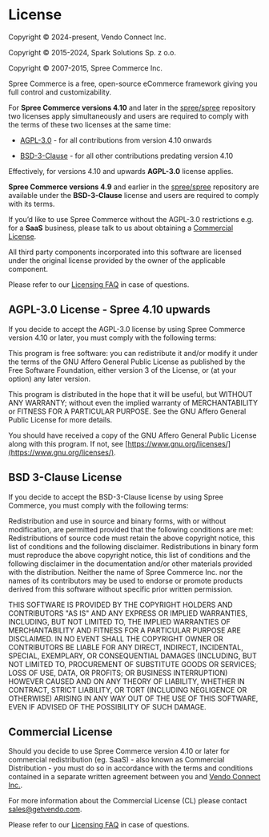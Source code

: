 # License

Copyright © 2024-present, Vendo Connect Inc.

Copyright © 2015-2024, Spark Solutions Sp. z o.o.

Copyright © 2007-2015, Spree Commerce Inc.

Spree Commerce is a free, open-source eCommerce framework giving you full control and customizability.

For **Spree Commerce versions 4.10** and later in the [spree/spree](https://github.com/spree/spree) repository two licenses apply simultaneously and users are required to comply with the terms of these two licenses at the same time:

* [AGPL-3.0](https://opensource.org/license/agpl-v3) - for all contributions from version 4.10 onwards

* [BSD-3-Clause](https://opensource.org/license/bsd-3-clause) - for all other contributions predating version 4.10

Effectively, for versions 4.10 and upwards **AGPL-3.0** license applies.

**Spree Commerce versions 4.9** and earlier in the [spree/spree](https://github.com/spree/spree) repository are available under the **BSD-3-Clause** license and users are required to comply with its terms.

If you’d like to use Spree Commerce without the AGPL-3.0 restrictions e.g. for a **SaaS** business, please talk to us about obtaining a [Commercial License](#commercial-license).

All third party components incorporated into this software are licensed under the original license provided by the owner of the applicable component.

Please refer to our [Licensing FAQ](https://spreecommerce.org/why-spree-is-changing-its-open-source-license-to-agpl-3-0-and-introducing-a-commercial-license/) in case of questions.

## AGPL-3.0 License - Spree 4.10 upwards

If you decide to accept the AGPL-3.0 license by using Spree Commerce version 4.10 or later, you must comply with the following terms:

This program is free software: you can redistribute it and/or modify it under the terms of the GNU Affero General Public License as published by the Free Software Foundation, either version 3 of the License, or (at your option) any later version.

This program is distributed in the hope that it will be useful,
but WITHOUT ANY WARRANTY; without even the implied warranty of
MERCHANTABILITY or FITNESS FOR A PARTICULAR PURPOSE.  See the
GNU Affero General Public License for more details.

You should have received a copy of the GNU Affero General Public License
along with this program.  If not, see [https://www.gnu.org/licenses/](https://www.gnu.org/licenses/).

## BSD 3-Clause License

If you decide to accept the BSD-3-Clause license by using Spree Commerce, you must comply with the following terms:

Redistribution and use in source and binary forms, with or without modification, are permitted provided that the following conditions are met:
Redistributions of source code must retain the above copyright notice, this list of conditions and the following disclaimer.
Redistributions in binary form must reproduce the above copyright notice, this list of conditions and the following disclaimer in the documentation and/or other materials provided with the distribution.
Neither the name of Spree Commerce Inc. nor the names of its contributors may be used to endorse or promote products derived from this software without specific prior written permission.

THIS SOFTWARE IS PROVIDED BY THE COPYRIGHT HOLDERS AND CONTRIBUTORS "AS IS" AND ANY EXPRESS OR IMPLIED WARRANTIES, INCLUDING, BUT NOT LIMITED TO,     THE IMPLIED WARRANTIES OF MERCHANTABILITY AND FITNESS FOR A PARTICULAR PURPOSE ARE DISCLAIMED. IN NO EVENT SHALL THE COPYRIGHT OWNER OR                CONTRIBUTORS BE LIABLE FOR ANY DIRECT, INDIRECT, INCIDENTAL, SPECIAL, EXEMPLARY, OR CONSEQUENTIAL DAMAGES (INCLUDING, BUT NOT LIMITED TO,              PROCUREMENT OF SUBSTITUTE GOODS OR SERVICES; LOSS OF USE, DATA, OR PROFITS; OR BUSINESS INTERRUPTION) HOWEVER CAUSED AND ON ANY THEORY OF         LIABILITY, WHETHER IN CONTRACT, STRICT LIABILITY, OR TORT (INCLUDING NEGLIGENCE OR OTHERWISE) ARISING IN ANY WAY OUT OF THE USE OF THIS SOFTWARE, EVEN IF ADVISED OF THE POSSIBILITY OF SUCH DAMAGE.

## Commercial License

Should you decide to use Spree Commerce version 4.10 or later for commercial redistribution (eg. SaaS) - also known as Commercial Distribution - you must do so in accordance with the terms and conditions contained in a separate written agreement between you and [Vendo Connect Inc.](https://www.getvendo.com/).

For more information about the Commercial License (CL) please contact [sales@getvendo.com](mailto:sales@getvendo.com).

Please refer to our [Licensing FAQ](https://spreecommerce.org/why-spree-is-changing-its-open-source-license-to-agpl-3-0-and-introducing-a-commercial-license/) in case of questions.
